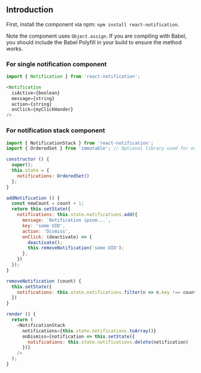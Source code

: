 ## Introduction

First, install the component via npm: `npm install react-notification`.

Note the component uses `Object.assign`. If you are compiling with Babel, you should include the Babel Polyfill in your build to ensure the method works.

### For single notification component

```js
import { Notification } from 'react-notification';

<Notification
  isActive={boolean}
  message={string}
  action={string}
  onClick={myClickHander}
/>
```

### For notification stack component

```js
import { NotificationStack } from 'react-notification';
import { OrderedSet } from 'immutable'; // Optional library used for example

constructor () {
  super();
  this.state = {
    notifications: OrderedSet()
  };
}

addNotification () {
  const newCount = count + 1;
  return this.setState({
    notifications: this.state.notifications.add({
      message: `Notification ipsum...`,
      key: 'some UID',
      action: 'Dismiss',
      onClick: (deactivate) => {
        deactivate();
        this.removeNotification('some UID');
      },
    })
  });
}

removeNotification (count) {
  this.setState({
    notifications: this.state.notifications.filter(n => n.key !== count)
  })
}

render () {
  return (
    <NotificationStack
      notifications={this.state.notifications.toArray()}
      onDismiss={notification => this.setState({
        notifications: this.state.notifications.delete(notification)
      })}
    />
  );
}
```
